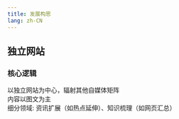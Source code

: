 ```yaml
---
title: 发展构思
lang: zh-CN
---
```



## 独立网站


### 核心逻辑

以独立网站为中心，辐射其他自媒体矩阵  
内容以图文为主  
细分领域: 资讯扩展（如热点延伸）、知识梳理（如网页汇总）
 
























